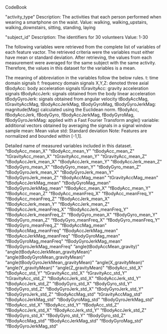 CodeBook

"activity_type"
Description: The activities that each person performed when wearing a smartphone on the waist.
Value: walking, walking_upstairs, walking_downstairs, sitting, standing, laying

"subject_id"
Description: The identifiers for 30 volunteers
Value: 1-30

The following variables were retrieved from the complete list of variables of each feature vactor. The retrieved criteria were the variables must either have mean or standard deviation. After retrieving, the values from each measurement were averaged for the same subject with the same activity. Therefore, the values in this dataset for the variables is a mean.

The meaning of abbreviation in the variables follow the below rules.
t: time domain signals
f: frequency domain signals
X,Y,Z: denoted three axial
tBodyAcc: body acceleration signals
tGravityAcc: gravity acceleration signals
tBodyAccJerk: signals obtained from the body linear acceleration 
tBodyGyroJerk: signals obtained from angular velocity 
tBodyAccMag, tGravityAccMag, tBodyAccJerkMag, tBodyGyroMag, tBodyGyroJerkMag: magnitude(Mag) calculated using the Euclidean norm.
fBodyAcc, fBodyAccJerk, fBodyGyro, fBodyAccJerkMag, fBodyGyroMag, fBodyGyroJerkMag: applied with a Fast Fourier Transform
angle() variable: additional vectors obtained by averaging the signals in a signal window sample
mean: Mean value
std: Standard deviation
Note: Features are normalized and bounded within [-1,1].

Detailed name of measured variables included in this dataset.
"tBodyAcc_mean_X"
"tBodyAcc_mean_Y" 
"tBodyAcc_mean_Z"
"tGravityAcc_mean_X"
"tGravityAcc_mean_Y"
"tGravityAcc_mean_Z"
"tBodyAccJerk_mean_X"
"tBodyAccJerk_mean_Y"
"tBodyAccJerk_mean_Z"
"tBodyGyro_mean_X"
"tBodyGyro_mean_Y"
"tBodyGyro_mean_Z"
"tBodyGyroJerk_mean_X"
"tBodyGyroJerk_mean_Y"
"tBodyGyroJerk_mean_Z"
"tBodyAccMag_mean"
"tGravityAccMag_mean"
"tBodyAccJerkMag_mean"
"tBodyGyroMag_mean"
"tBodyGyroJerkMag_mean"
"fBodyAcc_mean_X"
"fBodyAcc_mean_Y"
"fBodyAcc_mean_Z"
"fBodyAcc_meanFreq_X" 
"fBodyAcc_meanFreq_Y"
"fBodyAcc_meanFreq_Z"
"fBodyAccJerk_mean_X"
"fBodyAccJerk_mean_Y"
"fBodyAccJerk_mean_Z"
"fBodyAccJerk_meanFreq_X"
"fBodyAccJerk_meanFreq_Y"
“fBodyAccJerk_meanFreq_Z"
“fBodyGyro_mean_X"
“fBodyGyro_mean_Y" 
"fBodyGyro_mean_Z"
“fBodyGyro_meanFreq_X"
“fBodyGyro_meanFreq_Y"
“fBodyGyro_meanFreq_Z"
"fBodyAccMag_mean" 
“fBodyAccMag_meanFreq" 
“fBodyAccJerkMag_mean" 
“fBodyAccJerkMag_meanFreq" 
”fBodyGyroMag_mean"
“fBodyGyroMag_meanFreq"
“fBodyGyroJerkMag_mean"
“fBodyGyroJerkMag_meanFreq" 
”angle(tBodyAccMean_gravity)"
“angle(tBodyAccJerkMean_gravityMean)"
“angle(tBodyGyroMean_gravityMean)"
“angle(tBodyGyroJerkMean_gravityMean)"
”angle(X_gravityMean)"
“angle(Y_gravityMean)"
“angle(Z_gravityMean)"
“tBodyAcc_std_X" 
”tBodyAcc_std_Y" 
“tGravityAcc_std_X"
“tGravityAcc_std_Y" 
”tGravityAcc_std_Z" 
“tBodyAccJerk_std_X" 
“tBodyAccJerk_std_Y"
“tBodyAccJerk_std_Z" 
”tBodyGyro_std_X"
“tBodyGyro_std_Y"
“tBodyGyro_std_Z"
“tBodyGyroJerk_std_X" 
”tBodyGyroJerk_std_Y"
“tBodyGyroJerk_std_Z"
“tBodyAccMag_std" 
“tGravityAccMag_std" 
”tBodyAccJerkMag_std"
“tBodyGyroMag_std" 
“tBodyGyroJerkMag_std"
“fBodyAcc_std_X"
”fBodyAcc_std_Y" 
“fBodyAcc_std_Z" 
“fBodyAccJerk_std_X" 
“fBodyAccJerk_std_Y" 
”fBodyAccJerk_std_Z" 
“fBodyGyro_std_X" 
“fBodyGyro_std_Y" 
“fBodyGyro_std_Z" 
”fBodyAccMag_std" 
“fBodyAccJerkMag_std"
“fBodyGyroMag_std" 
“fBodyGyroJerkMag_std"

